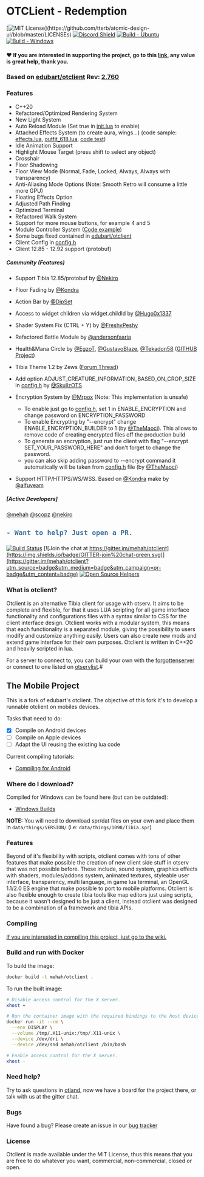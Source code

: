 # OTCLient - Redemption
[![MIT License](https://img.shields.io/apm/l/atomic-design-ui.svg?)](https://github.com/tterb/atomic-design-ui/blob/master/LICENSEs)
[![Discord Shield](https://discordapp.com/api/guilds/888062548082061433/widget.png?style=shield)](https://discord.gg/HZN8yJJSyC)
[![Build - Ubuntu](https://github.com/mehah/otclient/actions/workflows/build-ubuntu.yml/badge.svg)](https://github.com/mehah/otclient/actions/workflows/build-ubuntu.yml)
[![Build - Windows](https://github.com/mehah/otclient/actions/workflows/build-windows.yml/badge.svg)](https://github.com/mehah/otclient/actions/workflows/build-windows.yml)

#### :heart:  If you are interested in supporting the project, go to this [link](https://www.paypal.com/donate/?business=CV9D5JF8E46LY&no_recurring=0&item_name=Thank+you+very+much+for+your+donation.&currency_code=BRL), any value is great help, thank you.

### Based on [edubart/otclient](https://github.com/edubart/otclient) Rev: [2.760](https://github.com/edubart/otclient/commit/fc39ee4adba8e780a2820bfda66fc942d74cedf4)


### Features

- C++20
- Refactored/Optimized Rendering System
- New Light System
- Auto Reload Module (Set true in [init.lua](https://github.com/mehah/otclient/blob/1026132e3dfa661807a1ff10ced2f4e09f1b7a7d/init.lua#L4) to enable)
- Attached Effects System (to create aura, wings...) (code sample: [effects.lua](https://github.com/mehah/otclient/blob/main/modules/game_attachedeffects/effects.lua), [outfit_618.lua](https://github.com/mehah/otclient/blob/main/modules/game_attachedeffects/configs/outfit_618.lua), [code test](https://github.com/mehah/otclient/blob/main/modules/game_attachedeffects/attachedeffects.lua#L1))
- Idle Animation Support
- Highlight Mouse Target (press shift to select any object)
- Crosshair
- Floor Shadowing
- Floor View Mode (Normal, Fade, Locked, Always, Always with transparency)
- Anti-Aliasing Mode Options (Note: Smooth Retro will consume a little more GPU)
- Floating Effects Option
- Adjusted Path Finding
- Optimized Terminal
- Refactored Walk System
- Support for more mouse buttons, for example 4 and 5
- Module Controller System ([Code example](https://github.com/mehah/otclient/blob/cache-for-all/modules/game_minimap/minimap.lua))
- Some bugs fixed contained in [edubart/otclient](https://github.com/edubart/otclient)
- Client Config in [config.h](https://github.com/mehah/otclient/blob/cache-for-all/src/client/config.h)
- Client 12.85 - 12.92 support (protobuf)

##### Community (Features)
- Support Tibia 12.85/protobuf by [@Nekiro](https://github.com/nekiro)
- Floor Fading by [@Kondra](https://github.com/OTCv8)
- Action Bar by [@DipSet](https://github.com/Dip-Set1)
- Access to widget children via widget.childId by [@Hugo0x1337](https://github.com/Hugo0x1337)
- Shader System Fix (CTRL + Y) by [@FreshyPeshy](https://github.com/FreshyPeshy)
- Refactored Battle Module by [@andersonfaaria](https://github.com/andersonfaaria)
- Health&Mana Circle by [@EgzoT](https://github.com/EgzoT), [@GustavoBlaze](https://github.com/GustavoBlaze), [@Tekadon58](https://github.com/Tekadon58) ([GITHUB Project](https://github.com/EgzoT/-OTClient-Mod-health_and_mana_circle))
- Tibia Theme 1.2 by Zews ([Forum Thread](https://otland.net/threads/otc-tibia-theme-v1-2.230988/))
- Add option ADJUST_CREATURE_INFORMATION_BASED_ON_CROP_SIZE in [config.h](https://github.com/mehah/otclient/blob/cache-for-all/src/client/config.h) by [@SkullzOTS](https://github.com/SkullzOTS)
- Encryption System by [@Mrpox](https://github.com/Mrpox) (Note: This implementation is unsafe)
  - To enable just go to [config.h](https://github.com/mehah/otclient/blob/cache-for-all/src/client/config.h), set 1 in ENABLE_ENCRYPTION and change password on ENCRYPTION_PASSWORD
  - To enable Encrypting by "--encrypt" change ENABLE_ENCRYPTION_BUILDER to 1 (by [@TheMaoci](https://github.com/TheMaoci)). This allows to remove code of creating encrypted files off the production build
  - To generate an encryption, just run the client with flag "--encrypt SET_YOUR_PASSWORD_HERE" and don't forget to change the password.
  - you can also skip adding password to --encrypt command it automatically will be taken from [config.h](https://github.com/mehah/otclient/blob/cache-for-all/src/client/config.h) file (by [@TheMaoci](https://github.com/TheMaoci))

 - Support HTTP/HTTPS/WS/WSS. Based on [@Kondra](https://github.com/OTCv8/otcv8-dev) make by [@alfuveam](https://github.com/alfuveam)

##### [Active Developers]
[@mehah](https://github.com/mehah) [@scopz](https://github.com/scopz) [@nekiro](https://github.com/nekiro)

<h2>

```diff
- Want to help? Just open a PR.
```

   </h2>

[![Build Status](https://github.com/mehah/otclient/actions/workflows/build-vcpkg.yml/badge.svg)](https://github.com/mehah/otclient/actions/workflows/build-vcpkg.yml) [![Join the chat at https://gitter.im/mehah/otclient](https://img.shields.io/badge/GITTER-join%20chat-green.svg)](https://gitter.im/mehah/otclient?utm_source=badge&utm_medium=badge&utm_campaign=pr-badge&utm_content=badge) [![Open Source Helpers](https://www.codetriage.com/mehah/otclient/badges/users.svg)](https://www.codetriage.com/mehah/otclient)

### What is otclient?

Otclient is an alternative Tibia client for usage with otserv. It aims to be complete and flexible,
for that it uses LUA scripting for all game interface functionality and configurations files with a syntax
similar to CSS for the client interface design. Otclient works with a modular system, this means
that each functionality is a separated module, giving the possibility to users modify and customize
anything easily. Users can also create new mods and extend game interface for their own purposes.
Otclient is written in C++20 and heavily scripted in lua.

For a server to connect to, you can build your own with the [forgottenserver](https://github.com/otland/forgottenserver)
or connect to one listed on [otservlist](https://otservlist.org/).#

## The Mobile Project
This is a fork of edubart's otclient. The objective of this fork it's to develop a runnable otclient on mobiles devices.

Tasks that need to do:
- [X] Compile on Android devices
- [ ] Compile on Apple devices
- [ ] Adapt the UI reusing the existing lua code

Current compiling tutorials:
* [Compiling for Android](https://github.com/mehah/otclient/wiki/Compiling-on-Android)

### Where do I download?

Compiled for Windows can be found here (but can be outdated):

- [Windows Builds](https://github.com/mehah/otclient/releases)

**NOTE:** You will need to download spr/dat files on your own and place them in `data/things/VERSION/` (i.e: `data/things/1098/Tibia.spr`)

### Features

Beyond of it's flexibility with scripts, otclient comes with tons of other features that make possible
the creation of new client side stuff in otserv that was not possible before. These include,
sound system, graphics effects with shaders, modules/addons system, animated textures,
styleable user interface, transparency, multi language, in game lua terminal, an OpenGL 1.1/2.0 ES engine that make possible
to port to mobile platforms. Otclient is also flexible enough to
create tibia tools like map editors just using scripts, because it wasn't designed to be just a
client, instead otclient was designed to be a combination of a framework and tibia APIs.

### Compiling

[If you are interested in compiling this project, just go to the wiki.](https://github.com/mehah/otclient/wiki)

### Build and run with Docker

To build the image:

```sh
docker build -t mehah/otclient .
```

To run the built image:

```sh
# Disable access control for the X server.
xhost +

# Run the container image with the required bindings to the host devices and volumes.
docker run -it --rm \
  --env DISPLAY \
  --volume /tmp/.X11-unix:/tmp/.X11-unix \
  --device /dev/dri \
  --device /dev/snd mehah/otclient /bin/bash

# Enable access control for the X server.
xhost -
```

### Need help?

Try to ask questions in [otland](http://otland.net/f494/), now we have a board for the project there,
or talk with us at the gitter chat.

### Bugs

Have found a bug? Please create an issue in our [bug tracker](https://github.com/mehah/otclient/issues)

### License

Otclient is made available under the MIT License, thus this means that you are free
to do whatever you want, commercial, non-commercial, closed or open.
